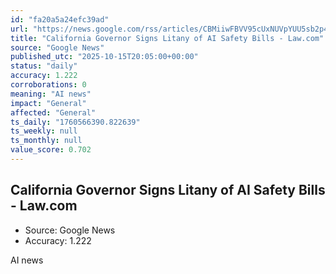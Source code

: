 ```yaml
---
id: "fa20a5a24efc39ad"
url: "https://news.google.com/rss/articles/CBMiiwFBVV95cUxNUVpYUU5sb2p4a1hQSnhNcjh1M1JXczlfdXFrWi0wdVc4QW9hV204ZE95TDdfVlM4UU1GRVVPNE4xc21yMjRDbkNjZWU1THJDdDYyU3k4Y2NjaXZBdE9zeVo3Q09Nb1hvdzExR0drWi0yZGRTZlhCeElNN3R4OW01Tm0tQllvWmNMZGhR?oc=5"
title: "California Governor Signs Litany of AI Safety Bills - Law.com"
source: "Google News"
published_utc: "2025-10-15T20:05:00+00:00"
status: "daily"
accuracy: 1.222
corroborations: 0
meaning: "AI news"
impact: "General"
affected: "General"
ts_daily: "1760566390.822639"
ts_weekly: null
ts_monthly: null
value_score: 0.702
---
```

## California Governor Signs Litany of AI Safety Bills - Law.com

- Source: Google News
- Accuracy: 1.222

AI news
